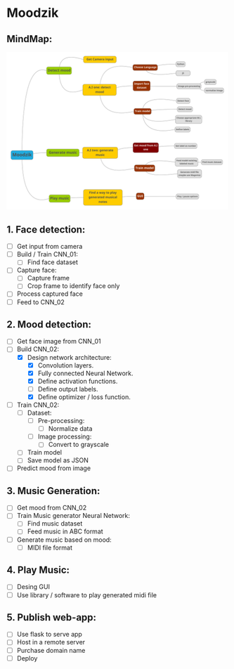 # Moodzik

## MindMap:
![mindmap](./mindmap/mindmap.png)

## 1. Face detection:
- [ ] Get input from camera
- [ ] Build / Train CNN_01:
    - [ ] Find face dataset
- [ ] Capture face:
    - [ ] Capture frame
    - [ ] Crop frame to identify face only
- [ ] Process captured face
- [ ] Feed to CNN_02

## 2. Mood detection:
- [ ] Get face image from CNN_01
- [ ] Build CNN_02:
    - [x] Design network architecture:
        - [x] Convolution layers.
        - [x] Fully connected Neural Network.
        - [x] Define activation functions.
        - [ ] Define output labels.
        - [x] Define optimizer / loss function.

- [ ] Train CNN_02:
    - [ ] Dataset:
        - [ ] Pre-processing:   
            - [ ] Normalize data
        - [ ] Image processing:
            - [ ] Convert to grayscale
    - [ ] Train model
    - [ ] Save model as JSON

- [ ] Predict mood from image

## 3. Music Generation:
- [ ] Get mood from CNN_02
- [ ] Train Music generator Neural Network:
    - [ ] Find music dataset
    - [ ] Feed music in ABC format
- [ ] Generate music based on mood:
    - [ ] MIDI file format

## 4. Play Music:
- [ ] Desing GUI
- [ ] Use library / software to play generated midi file

## 5. Publish web-app:
- [ ] Use flask to serve app
- [ ] Host in a remote server
- [ ] Purchase domain name
- [ ] Deploy
